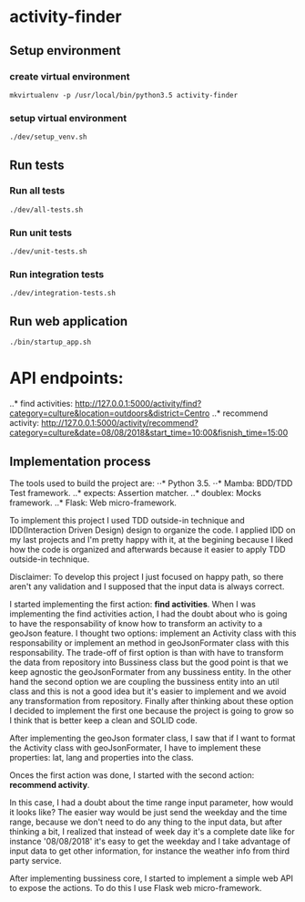 # activity-finder

## Setup environment

### create virtual environment

```shellscript
mkvirtualenv -p /usr/local/bin/python3.5 activity-finder
```

### setup virtual environment

```shellscript
./dev/setup_venv.sh
```

## Run tests

### Run all tests

```shellscript
./dev/all-tests.sh
```
### Run unit tests

```shellscript
./dev/unit-tests.sh
```
### Run integration tests

```shellscript
./dev/integration-tests.sh
```

## Run web application
```shellscript
./bin/startup_app.sh
```
# API endpoints:
..* find activities: http://127.0.0.1:5000/activity/find?category=culture&location=outdoors&district=Centro
..* recommend activity: http://127.0.0.1:5000/activity/recommend?category=culture&date=08/08/2018&start_time=10:00&fisnish_time=15:00



## Implementation process

The tools used to build the project are:
⋅⋅* Python 3.5.
⋅⋅* Mamba: BDD/TDD Test framework.
..* expects: Assertion matcher.
..* doublex: Mocks framework.
..* Flask: Web micro-framework.

To implement this project I used TDD outside-in technique and IDD(Interaction Driven Design) design to organize the code.
I applied IDD on my last projects and I'm pretty happy with it, at the begining because I liked how the code is organized and afterwards because it easier to apply TDD outside-in technique.

Disclaimer: To develop this project I just focused on happy path, so there aren't any validation and I supposed that the input data is always correct.

I started implementing the first action: **find activities**.
When I was implementing the find activities action, I had the doubt about who is going to have the responsability of know how to transform an activity to a geoJson feature.
I thought two options: implement an Activity class with this responsability or implement an method in geoJsonFormater class with this responsability. The trade-off of first option is
than with have to transform the data from repository into Bussiness class but the good point is that we keep agnostic the geoJsonFormater from any bussiness entity. In the other hand
the second option we are coupling the bussiness entity into an util class and this is not a good idea but it's easier to implement and we avoid any transformation from repository.
Finally after thinking about these option I decided to implement the first one because the project is going to grow so I think that is better keep a clean and SOLID code.

After implementing the geoJson formater class, I saw that if I want to format the Activity class with geoJsonFormater, I have to implement these properties: lat, lang and properties into the class.

Onces the first action was done, I started with the second action: **recommend activity**.

In this case, I had a doubt about the time range input parameter, how would it looks like? The easier way would be just send the weekday and the time range, because we don't need to do any thing to the input data, but after thinking a bit, I realized that instead of week day it's a complete date like for instance '08/08/2018' it's easy to get the weekday and I take advantage of input data to get other information, for instance the weather info from third party service.

After implementing bussiness core, I started to implement a simple web API to expose the actions. To do this I use Flask web micro-framework.





